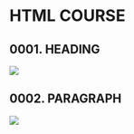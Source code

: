 <h1>HTML COURSE</h1>
<h2>0001. HEADING</h2>
<img src="https://github.com/CodeWithUma/WEBSITE-DEVELOPMENT/blob/main/01.%20HTML/0001.%20heading.jpg">

<h2>0002. PARAGRAPH</h2>
<img src="https://github.com/CodeWithUma/WEBSITE-DEVELOPMENT/blob/main/01.%20HTML/0002.%20paragraph.jpg">
